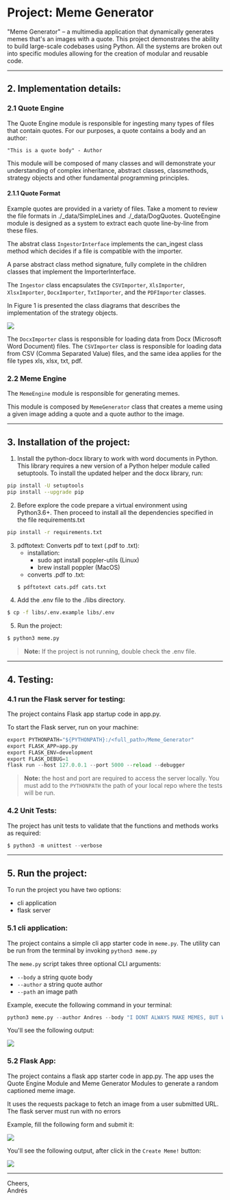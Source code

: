 Project: Meme Generator
========================

"Meme Generator" – a multimedia application that dynamically generates memes that's an images with a quote.
This project demonstrates the ability to build large-scale codebases using Python. All the systems are broken out into specific modules allowing for the creation of modular and reusable code.

---------------------------------------------------------------------------------------------------------------------
## 2. Implementation details:

### 2.1 Quote Engine

The Quote Engine module is responsible for ingesting many types of files that contain quotes. For our purposes, a quote contains a body and an author:

```text
"This is a quote body" - Author
```

This module will be composed of many classes and will demonstrate your understanding of complex inheritance, abstract classes, classmethods, strategy objects and other fundamental programming principles.

#### 2.1.1 Quote Format

Example quotes are provided in a variety of files. Take a moment to review the file formats in ./_data/SimpleLines and ./_data/DogQuotes. QuoteEngine module is designed as a system to extract each quote line-by-line from these files.

The abstrat class `IngestorInterface` implements the can_ingest class method which decides if a file is compatible with the importer.

A parse abstract class method signature, fully complete in the children classes that implement the ImporterInterface.

The `Ingestor` class encapsulates the `CSVImporter`, `XlsImporter`, `XlsxImporter`, `DocxImporter`, `TxtImporter`, and the `PDFImporter` classes.

In Figure 1 is presented the class diagrams that describes the implementation of the strategy objects. 

<img src="./imgs/classDiagram_IngestorInterface.png">

The `DocxImporter` class is responsible for loading data from Docx (Microsoft Word Document) files. The `CSVImporter` class is responsible for loading data from CSV (Comma Separated Value) files, and the same idea applies for the file types xls, xlsx, txt, pdf.

### 2.2 Meme Engine

The `MemeEngine` module is responsible for generating memes.

This module is composed by `MemeGenerator` class that creates a meme using a given image adding a quote and a quote author to the image. 

---------------------------------------------------------------------------------------------------------------------
## 3. Installation of the project: 

1. Install the python-docx library to work with word documents in Python. This library requires a new version of a Python helper module called setuptools. To install the updated helper and the docx library, run:
```sh
pip install -U setuptools
pip install --upgrade pip
```
2. Before explore the code prepare a virtual environment using Python3.6+. Then proceed to install all the dependencies specified in the file requirements.txt
```sh
pip install -r requirements.txt
```
3. pdftotext: Converts pdf to text (.pdf to .txt):
    - installation:
        - sudo apt install poppler-utils (Linux)
        - brew install poppler           (MacOS)
    - converts .pdf to .txt:
    ```sh
    $ pdftotext cats.pdf cats.txt
    ```
4. Add the .env file to the ./libs directory.
```sh
$ cp -f libs/.env.example libs/.env
```
5. Run the project:
```sh
$ python3 meme.py
```
> **Note:** If the project is not running, double check the .env file.
---------------------------------------------------------------------------------------------------------------------
## 4. Testing:
### 4.1 run the Flask server for testing:

The project contains Flask app startup code in app.py.

To start the Flask server, run on your machine:

```py
export PYTHONPATH="${PYTHONPATH}:/<full_path>/Meme_Generator"
export FLASK_APP=app.py
export FLASK_ENV=development
export FLASK_DEBUG=1
flask run --host 127.0.0.1 --port 5000 --reload --debugger
```

> **Note:** the host and port are required to access the server locally. You must add to the `PYTHONPATH` the path of your local repo where the tests will be run.

### 4.2 Unit Tests:

The project has unit tests to validate that the functions and methods works as required:

```py
$ python3 -m unittest --verbose
```
---------------------------------------------------------------------------------------------------------------------
## 5. Run the project:

To run the project you have two options: 

* cli application
* flask server
### 5.1 cli application:

The project contains a simple cli app starter code in `meme.py`. The utility can be run from the terminal by invoking `python3 meme.py`

The `meme.py` script takes three optional CLI arguments:

* `--body` a string quote body
* `--author` a string quote author
* `--path` an image path

Example, execute the following command in your terminal:

```py
python3 meme.py --author Andres --body "I DONT ALWAYS MAKE MEMES, BUT WHEN I DO I USE PYTHON" --path ./_data/photos/old_school/idontalways.jpeg
```

You'll see the following output:

<img src="./imgs/meme-692580.png" style="width=50%">

### 5.2 Flask App:

The project contains a flask app starter code in app.py. The app uses the Quote Engine Module and Meme Generator Modules to generate a random captioned meme image.

It uses the requests package to fetch an image from a user submitted URL. The flask server must run with no errors

Example, fill the following form and submit it:

<img src="./imgs/form_data_to_create_meme_using_url.png" style="width=50%">

You'll see the following output, after click in the `Create Meme!` button:

<img src="./imgs/meme_using_creator_button.png" style="width=50%">



---------------------------------------------------------------------------------------------------------------------
Cheers,<br>
Andrés